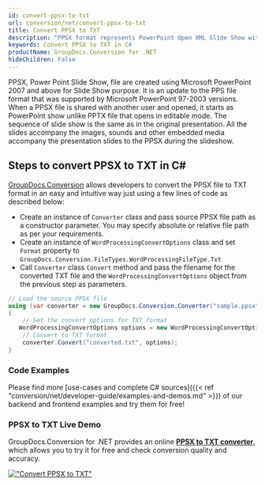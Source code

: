 ```yaml
---
id: convert-ppsx-to-txt
url: conversion/net/convert-ppsx-to-txt
title: Convert PPSX to TXT
description: "PPSX format represents PowerPoint Open XML Slide Show with .ppsx extension. Learn how to convert PPSX to TXT file programmatically in C# language using GroupDocs.Conversion for .NET library."
keywords: Convert PPSX to TXT in C#
productName: GroupDocs.Conversion for .NET
hideChildren: False
---
```


PPSX, Power Point Slide Show, file are created using Microsoft PowerPoint 2007 and above for Slide Show purpose. It is an update to the PPS file format that was supported by Microsoft PowerPoint 97-2003 versions. When a PPSX file is shared with another user and opened, it starts as PowerPoint show unlike PPTX file that opens in editable mode. The sequence of slide show is the same as in the original presentation. All the slides accompany the images, sounds and other embedded media accompany the presentation slides to the PPSX during the slideshow. 

## Steps to convert PPSX to TXT in C#

[GroupDocs.Conversion](https://products.groupdocs.com/conversion/net) allows developers to convert the PPSX file to TXT format in an easy and intuitive way just using a few lines of code as described below:

* Create an instance of `Converter` class and pass source PPSX file path as a constructor parameter. You may specify absolute or relative file path as per your requirements. 
* Create an instance of `WordProcessingConvertOptions` class and set `Format` property to `GroupDocs.Conversion.FileTypes.WordProcessingFileType.Txt`
* Call `Converter` class `Convert` method and pass the filename for the converted TXT file and the `WordProcessingConvertOptions` object from the previous step as parameters.

```csharp
// Load the source PPSX file
using (var converter = new GroupDocs.Conversion.Converter("sample.ppsx"))
{
    // Set the convert options for TXT format
   WordProcessingConvertOptions options = new WordProcessingConvertOptions { Format = GroupDocs.Conversion.FileTypes.WordProcessingFileType.Txt };
    // Convert to TXT format
    converter.Convert("converted.txt", options);
}
```

### Code Examples

Please find more [use-cases and complete C# sources]({{< ref "conversion/net/developer-guide/examples-and-demos.md" >}}) of our backend and frontend examples and try them for free!

### PPSX to TXT Live Demo

GroupDocs.Conversion for .NET provides an online [**PPSX to TXT converter**](https://products.groupdocs.app/conversion/ppsx-to-txt), which allows you to try it for free and check conversion quality and accuracy.

[!["Convert PPSX to TXT"](conversion/net/images/convert-to-txt/convert-ppsx-to-txt.png)](https://products.groupdocs.app/conversion/ppsx-to-txt)